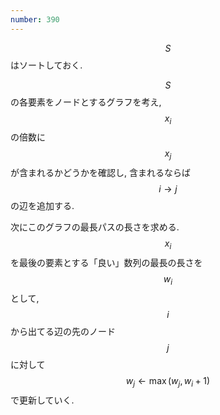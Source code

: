```yaml
---
number: 390
---
```

$$ S $$ はソートしておく.

$$ S $$ の各要素をノードとするグラフを考え, $$ x_i $$ の倍数に $$ x_j $$ が含まれるかどうかを確認し, 含まれるならば $$ i \rightarrow j $$ の辺を追加する.

次にこのグラフの最長パスの長さを求める. $$ x_i $$ を最後の要素とする「良い」数列の最長の長さを $$ w_i $$ として, $$ i $$ から出てる辺の先のノード $$ j $$ に対して $$ w_j \leftarrow \max(w_j, w_i+1) $$ で更新していく.
